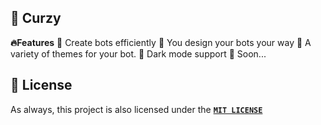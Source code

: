 ## 🥤 Curzy
**🔥Features**
 🧃 Create bots efficiently
 🧃 You design your bots your way
 🧃 A variety of themes for your bot.
 🧃 Dark mode support
 🧃 Soon...

## 🔏 License

As always, this project is also licensed under the [**`MIT LICENSE`**](/LICENSE)
&nbsp;
